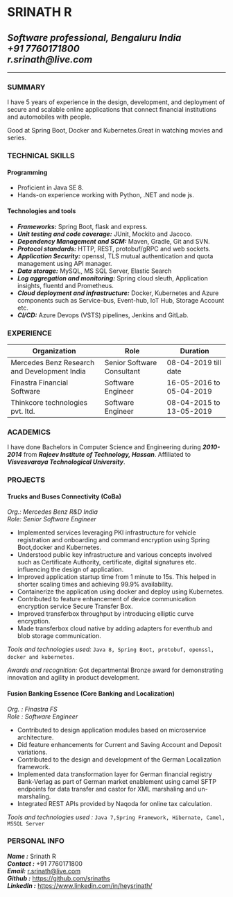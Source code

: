 # SRINATH R
_Software professional, Bengaluru India  
+91 7760171800  
r.srinath@live.com_  
---
---

### SUMMARY
<p>I have 5 years of experience in the design, development, and deployment of secure and scalable online applications that 
connect financial institutions and automobiles with people.</p>
<p>Good at Spring Boot, Docker and Kubernetes.Great in watching movies and series.</p>

### TECHNICAL SKILLS
#### Programming
 - Proficient in Java SE 8.
 - Hands-on experience working with Python, .NET and node js.
#### Technologies and tools
 - _**Frameworks:**_ Spring Boot, flask and express.
 - _**Unit testing and code coverage:**_ JUnit, Mockito and Jacoco.
 - _**Dependency Management and SCM:**_ Maven, Gradle, Git and SVN.
 - _**Protocol standards:**_ HTTP, REST, protobuf/gRPC and web sockets.
 - _**Application Security:**_ openssl, TLS mutual authentication and quota management using API manager.
 - _**Data storage:**_ MySQL, MS SQL Server, Elastic Search
 - _**Log aggregation and monitoring:**_ Spring cloud sleuth, Application insights, fluentd and Prometheus.
 - _**Cloud deployment and infrastructure:**_ Docker, Kubernetes and Azure components such as Service-bus, Event-hub, IoT Hub, Storage Account etc.
 - _**CI/CD:**_ Azure Devops (VSTS) pipelines, Jenkins and GitLab.
 
 ### EXPERIENCE
 
 |Organization|Role|Duration|
 |---|---|---|
 |Mercedes Benz Research and Development India|Senior Software Consultant|08-04-2019 till date|
 |Finastra Financial Software|Software Engineer|16-05-2016 to 05-04-2019|
 |Thinkcore technologies pvt. ltd.|Software Engineer|08-04-2015 to 13-05-2019|
 
 ### ACADEMICS
 
 I have done Bachelors in Computer Science and Engineering during _**2010-2014**_
 from _**Rajeev Institute of Technology, Hassan**_. Affiliated to _**Visvesvaraya Technological University**_.
 
 ### PROJECTS
 
 #### Trucks and Buses Connectivity (CoBa)
 _Org.: Mercedes Benz R&D India  
 Role: Senior Software Engineer_
 
 - Implemented services leveraging PKI infrastructure for vehicle registration and onboarding and command encryption using 
 Spring Boot,docker and Kubernetes.
 - Understood public key infrastructure and various concepts involved such as Certificate Authority, certificate, digital signatures etc.
  influencing the design of application. 
 - Improved application startup time from 1 minute to 15s. This helped in shorter scaling times and achieving 99.9% availability.
 - Containerize the application using docker and deploy using Kubernetes.
 - Contributed to feature enhancement of device communication encryption service Secure Transfer Box.
 - Improved transferbox throughput by introducing elliptic curve encryption.
 - Made transferbox cloud native by adding adapters for eventhub and blob storage communication.
 
 _Tools and technologies used:_ `Java 8, Spring Boot, protobuf, openssl, docker and kubernetes`.
 
 _Awards and recognition:_ Got departmental Bronze award for demonstrating innovation and agility in product development.   
 
 #### Fusion Banking Essence (Core Banking and Localization)
 _Org. : Finastra FS  
 Role : Software Engineer_
 
 - Contributed to design application modules based on microservice architecture.
 - Did feature enhancements for Current and Saving Account and Deposit variations.
 - Contributed to the design and development of the German Localization framework.
 - Implemented data transformation layer for German financial registry Bank-Verlag as part of German market enablement 
 using camel SFTP endpoints for data transfer and castor for XML marshaling and un-marshaling.
 - Integrated REST APIs provided by Naqoda for online tax calculation.
 
_Tools and technologies used :_  `Java 7,Spring Framework, Hibernate, Camel, MSSQL Server`


### PERSONAL INFO

_**Name :**_ Srinath R  
_**Contact :**_ +91 7760171800  
_**Email:**_ r.srinath@live.com  
_**Github :**_ https://github.com/srinaths  
_**LinkedIn :**_ https://www.linkedin.com/in/heysrinath/  
